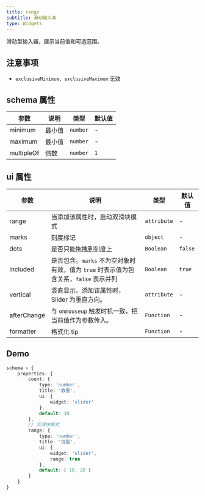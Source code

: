 ```yaml
---
title: range
subtitle: 滑动输入条
type: Widgets
---
```


滑动型输入器，展示当前值和可选范围。

## 注意事项

- `exclusiveMinimum`、`exclusiveMaximum` 无效

## schema 属性

参数 | 说明 | 类型 | 默认值
----|------|-----|------
minimum | 最小值 | `number` | -
maximum | 最小值 | `number` | -
multipleOf | 倍数 | `number` | `1`

## ui 属性

参数 | 说明 | 类型 | 默认值
----|------|-----|------
range | 当添加该属性时，启动双滑块模式 | `attribute` | -
marks | 刻度标记 | `object` | -
dots | 是否只能拖拽到刻度上 | `Boolean` | `false`
included | 是否包含。`marks` 不为空对象时有效，值为 `true` 时表示值为包含关系，`false` 表示并列 | `Boolean` | `true`
vertical | 竖直显示。添加该属性时，Slider 为垂直方向。 | `attribute` | -
afterChange | 与 `onmouseup` 触发时机一致，把当前值作为参数传入。 | `Function` | -
formatter | 格式化 tip | `Function` | -

## Demo

```ts
schema = {
    properties: {
        count: {
            type: 'number',
            title: '数量',
            ui: {
                widget: 'slider'
            },
            default: 10
        },
        // 双滑块模式
        range: {
            type: 'number',
            title: '范围',
            ui: {
                widget: 'slider',
                range: true
            },
            default: [ 10, 20 ]
        }
    }
}
```
